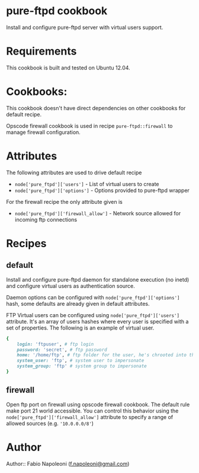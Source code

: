 # pure-ftpd cookbook

Install and configure pure-ftpd server with virtual users support.

# Requirements

This cookbook is built and tested on Ubuntu 12.04.

# Cookbooks:

This cookbook doesn't have direct dependencies on other cookbooks for default recipe.

Opscode firewall cookbook is used in recipe `pure-ftpd::firewall` to manage firewall configuration.

# Attributes

The following attributes are used to drive default recipe

* `node['pure_ftpd']['users']` - List of virtual users to create
* `node['pure_ftpd']['options']` - Options provided to pure-ftpd wrapper

For the firewall recipe the only attribute given is

* `node['pure_ftpd']['firewall_allow']` - Network source allowed for incoming ftp connections

# Recipes

default
-------

Install and configure pure-ftpd daemon for standalone execution (no inetd) and configure virtual
users as authentication source.

Daemon options can be configured with `node['pure_ftpd']['options']` hash, some defaults are already
given in default attributes.

FTP Virtual users can be configured using `node['pure_ftpd']['users']` attribute. It's an array of
 users hashes where every user is specified with a set of properties. The following is an example of
 virtual user.

```ruby
{
    login: 'ftpuser', # ftp login
    password: 'secret', # ftp password
    home: '/home/ftp', # ftp folder for the user, he's chrooted into this folder
    system_user: 'ftp', # system user to impersonate
    system_group: 'ftp' # system group to impersonate
}
```

firewall
--------

Open ftp port on firewall using opscode firewall cookbook. The default rule make port 21 world
accessible. You can control this behavior using the `node['pure_ftpd']['firewall_allow']` attribute
 to specify a range of allowed sources (e.g. `'10.0.0.0/8'`)

# Author

Author:: Fabio Napoleoni (<f.napoleoni@gmail.com>)
